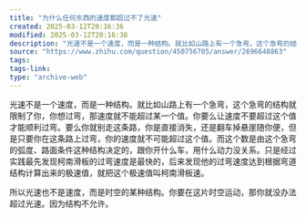 ```yaml
---
title: "为什么任何东西的速度都超过不了光速"
created: 2025-03-12T20:16:36
modified: 2025-03-12T20:16:36
description: "光速不是一个速度，而是一种结构。就比如山路上有一个急弯，这个急弯的结构就限制了你，你想过弯，那速度…"
source: "https://www.zhihu.com/question/450756705/answer/2696648863"
tags:
tags-link:
type: "archive-web"
---
```

光速不是一个速度，而是一种结构。就比如山路上有一个急弯，这个急弯的结构就限制了你，你想过弯，那速度就不能超过某一个值。你要么让速度不要超过这个值才能顺利过弯。要么你就别走这条路，你是直接消失，还是翻车掉悬崖随你便，但是只要你在这条路上过弯，你的速度就不可能超过这个值。而这个数是由这个急弯的弧度、路面条件这种结构决定的，跟你开什么车，用什么动力没关系。只是经过实践最先发现柯南滑板的过弯速度是最快的，后来发现他的过弯速度达到根据弯道结构计算出来的极速值，就把这个极速值叫柯南滑板速。

所以光速也不是速度，而是时空的某种结构。你要在这片时空运动，那你就没办法超过光速。因为结构不允许。